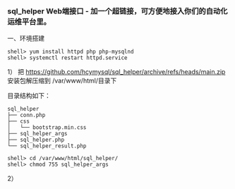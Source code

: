 ### sql_helper Web端接口 - 加一个超链接，可方便地接入你们的自动化运维平台里。

一、环境搭建

```
shell> yum install httpd php php-mysqlnd
shell> systemctl restart httpd.service
```

1） 把 https://github.com/hcymysql/sql_helper/archive/refs/heads/main.zip 安装包解压缩到 /var/www/html/目录下

目录结构如下：
```
sql_helper
├── conn.php
├── css
│   └── bootstrap.min.css
├── sql_helper_args
├── sql_helper.php
└── sql_helper_result.php
```

```
shell> cd /var/www/html/sql_helper/
shell> chmod 755 sql_helper_args
```

2）
